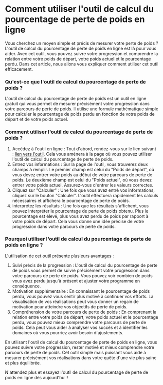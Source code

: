 Comment utiliser l'outil de calcul du pourcentage de perte de poids en ligne
============================================================================

Vous cherchez un moyen simple et précis de mesurer votre perte de poids ? L'outil de calcul du pourcentage de perte de poids en ligne est là pour vous aider. Avec cet outil, vous pouvez suivre votre progression et comprendre la relation entre votre poids de départ, votre poids actuel et le pourcentage perdu. Dans cet article, nous allons vous expliquer comment utiliser cet outil efficacement.

### Qu'est-ce que l'outil de calcul du pourcentage de perte de poids ?

L'outil de calcul du pourcentage de perte de poids est un outil en ligne gratuit qui vous permet de mesurer précisément votre progression dans votre parcours de perte de poids. Il utilise une formule mathématique simple pour calculer le pourcentage de poids perdu en fonction de votre poids de départ et de votre poids actuel.

### Comment utiliser l'outil de calcul du pourcentage de perte de poids ?

1. Accédez à l'outil en ligne : Tout d'abord, rendez-vous sur le lien suivant : [lien vers l'outil](https://www.onlinecalculatorsfree.com/fr/fitness/weight-loss-percentage-calculator.html). Cela vous amènera à la page où vous pouvez utiliser l'outil de calcul du pourcentage de perte de poids.
2. Entrez vos informations : Sur la page de l'outil, vous trouverez deux champs à remplir. Le premier champ est celui du "Poids de départ", où vous devez entrer votre poids au début de votre parcours de perte de poids. Le deuxième champ est celui du "Poids actuel", où vous devez entrer votre poids actuel. Assurez-vous d'entrer les valeurs correctes.
3. Cliquez sur "Calculer" : Une fois que vous avez entré vos informations, cliquez sur le bouton "Calculer". L'outil effectuera rapidement les calculs nécessaires et affichera le pourcentage de perte de poids.
4. Interprétez les résultats : Une fois que les résultats s'affichent, vous pouvez interpréter le pourcentage de perte de poids obtenu. Plus le pourcentage est élevé, plus vous avez perdu de poids par rapport à votre poids de départ. Cela vous donne une idée précise de votre progression dans votre parcours de perte de poids.

### Pourquoi utiliser l'outil de calcul du pourcentage de perte de poids en ligne ?

L'utilisation de cet outil présente plusieurs avantages :

1. Suivi précis de la progression : L'outil de calcul du pourcentage de perte de poids vous permet de suivre précisément votre progression dans votre parcours de perte de poids. Vous pouvez voir combien de poids vous avez perdu jusqu'à présent et ajuster votre programme en conséquence.
2. Motivation supplémentaire : En connaissant le pourcentage de poids perdu, vous pouvez vous sentir plus motivé à continuer vos efforts. La visualisation de vos réalisations peut vous donner un regain de motivation pour atteindre vos objectifs de perte de poids.
3. Compréhension de votre parcours de perte de poids : En comprenant la relation entre votre poids de départ, votre poids actuel et le pourcentage perdu, vous pouvez mieux comprendre votre parcours de perte de poids. Cela peut vous aider à analyser vos succès et à identifier les domaines où vous pourriez avoir besoin d'ajustements.

En utilisant l'outil de calcul du pourcentage de perte de poids en ligne, vous pouvez suivre votre progression, rester motivé et mieux comprendre votre parcours de perte de poids. Cet outil simple mais puissant vous aide à mesurer précisément vos réalisations dans votre quête d'une vie plus saine et plus équilibrée.

N'attendez plus et essayez l'outil de calcul du pourcentage de perte de poids en ligne dès aujourd'hui !